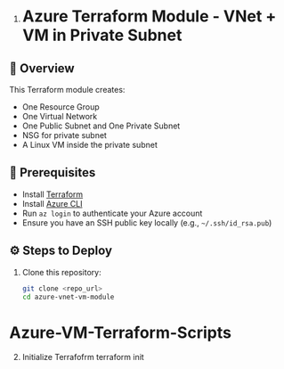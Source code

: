 1. # Azure Terraform Module - VNet + VM in Private Subnet

## 🧱 Overview
This Terraform module creates:
- One Resource Group  
- One Virtual Network  
- One Public Subnet and One Private Subnet  
- NSG for private subnet  
- A Linux VM inside the private subnet  

## 🚀 Prerequisites
- Install [Terraform](https://developer.hashicorp.com/terraform/downloads)
- Install [Azure CLI](https://learn.microsoft.com/cli/azure/install-azure-cli)
- Run `az login` to authenticate your Azure account
- Ensure you have an SSH public key locally (e.g., `~/.ssh/id_rsa.pub`)

## ⚙️ Steps to Deploy
1. Clone this repository:
   ```bash
   git clone <repo_url>
   cd azure-vnet-vm-module
# Azure-VM-Terraform-Scripts
2. Initialize Terrafofrm
   terraform init
